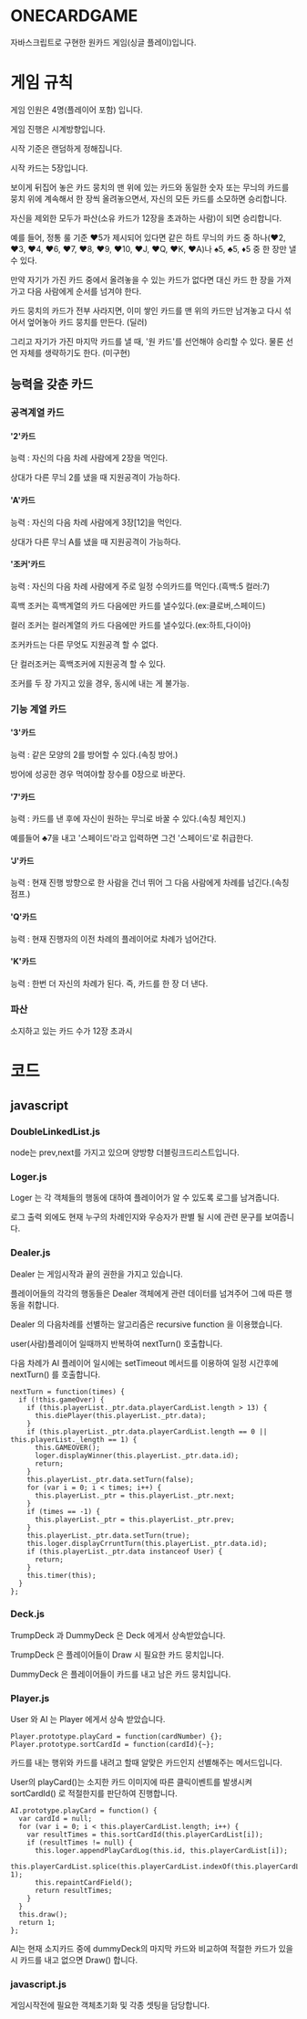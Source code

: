 # ONECARDGAME
자바스크립트로 구현한 원카드 게임(싱글 플레이)입니다.

# 게임 규칙

게임 인원은 4명(플레이어 포함) 입니다.

게임 진행은 시계방향입니다.

시작 기준은 랜덤하게 정해집니다.

시작 카드는 5장입니다.

보이게 뒤집어 놓은 카드 뭉치의 맨 위에 있는 카드와 동일한 숫자 또는 무늬의 카드를 뭉치 위에 계속해서 한 장씩 올려놓으면서, 자신의 모든 카드를 소모하면 승리합니다.

자신을 제외한 모두가 파산(소유 카드가 12장을 초과하는 사람)이 되면 승리합니다.

예를 들어, 정통 룰 기준 ♥5가 제시되어 있다면 같은 하트 무늬의 카드 중 하나(♥2, ♥3, ♥4, ♥6, ♥7, ♥8, ♥9, ♥10, ♥J, ♥Q, ♥K, ♥A)나 ♠5, ♣5, ♦5 중 한 장만 낼 수 있다.

만약 자기가 가진 카드 중에서 올려놓을 수 있는 카드가 없다면 대신 카드 한 장을 가져가고 다음 사람에게 순서를 넘겨야 한다.

카드 뭉치의 카드가 전부 사라지면, 이미 쌓인 카드를 맨 위의 카드만 남겨놓고 다시 섞어서 엎어놓아 카드 뭉치를 만든다. (딜러)

그리고 자기가 가진 마지막 카드를 낼 때, '원 카드'를 선언해야 승리할 수 있다. 물론 선언 자체를 생략하기도 한다. (미구현)

## 능력을 갖춘 카드

### 공격계열 카드

#### '2'카드

능력 : 자신의 다음 차례 사람에게 2장을 먹인다.

상대가 다른 무늬 2를 냈을 때 지원공격이 가능하다.

#### 'A'카드

능력 : 자신의 다음 차례 사람에게 3장[12]을 먹인다.

상대가 다른 무늬 A를 냈을 때 지원공격이 가능하다.

#### '조커'카드

능력 : 자신의 다음 차례 사람에게 주로 일정 수의카드를 먹인다.(흑백:5 컬러:7)

흑백 조커는 흑백계열의 카드 다음에만 카드를 낼수있다.(ex:클로버,스페이드)

컬러 조커는 컬러계열의 카드 다음에만 카드를 낼수있다.(ex:하트,다이아)

조커카드는 다른 무엇도 지원공격 할 수 없다.

단 컬러조커는 흑백조커에 지원공격 할 수 있다.

조커를 두 장 가지고 있을 경우, 동시에 내는 게 불가능.

### 기능 계열 카드

#### '3'카드

능력 : 같은 모양의 2를 방어할 수 있다.(속칭 방어.)

방어에 성공한 경우 먹여야할 장수를 0장으로 바꾼다.

#### '7'카드

능력 : 카드를 낸 후에 자신이 원하는 무늬로 바꿀 수 있다.(속칭 체인지.)

예를들어 ♣7을 내고 '스페이드'라고 입력하면 그건 '스페이드'로 취급한다.

#### 'J'카드

능력 : 현재 진행 방향으로 한 사람을 건너 뛰어 그 다음 사람에게 차례를 넘긴다.(속칭 점프.)

#### 'Q'카드

능력 : 현재 진행자의 이전 차례의 플레이어로 차례가 넘어간다.

#### 'K'카드

능력 : 한번 더 자신의 차례가 된다. 즉, 카드를 한 장 더 낸다.

### 파산

소지하고 있는 카드 수가 12장 초과시

# 코드

## javascript

### DoubleLinkedList.js

node는 prev,next를 가지고 있으며 양방향 더블링크드리스트입니다.

### Loger.js

Loger 는 각 객체들의 행동에 대하여 플레이어가 알 수 있도록 로그를 남겨줍니다.

로그 출력 외에도 현재 누구의 차례인지와 우승자가 판별 될 시에 관련 문구를 보여줍니다.

### Dealer.js

Dealer 는 게임시작과 끝의 권한을 가지고 있습니다.

플레이어들의 각각의 행동들은 Dealer 객체에게 관련 데이터를 넘겨주어 그에 따른 행동을 취합니다.

Dealer 의 다음차례를 선별하는 알고리즘은 recursive function 을 이용했습니다.

user(사람)플레이어 일때까지 반복하여 nextTurn() 호출합니다.

다음 차례가 AI 플레이어 일시에는 setTimeout 메서드를 이용하여 일정 시간후에 nextTurn() 를 호출합니다.
```
nextTurn = function(times) {
  if (!this.gameOver) {
    if (this.playerList._ptr.data.playerCardList.length > 13) {
      this.diePlayer(this.playerList._ptr.data);
    }
    if (this.playerList._ptr.data.playerCardList.length == 0 || this.playerList._length == 1) {
      this.GAMEOVER();
      loger.displayWinner(this.playerList._ptr.data.id);
      return;
    }
    this.playerList._ptr.data.setTurn(false);
    for (var i = 0; i < times; i++) {
      this.playerList._ptr = this.playerList._ptr.next;
    }
    if (times == -1) {
      this.playerList._ptr = this.playerList._ptr.prev;
    }
    this.playerList._ptr.data.setTurn(true);
    this.loger.displayCrruntTurn(this.playerList._ptr.data.id);
    if (this.playerList._ptr.data instanceof User) {
      return;
    }
    this.timer(this);
  }
};
```

### Deck.js

TrumpDeck 과 DummyDeck 은 Deck 에게서 상속받았습니다.

TrumpDeck 은 플레이어들이 Draw 시 필요한 카드 뭉치입니다.

DummyDeck 은 플레이어들이 카드를 내고 남은 카드 뭉치입니다.


### Player.js

User 와 AI 는 Player 에게서 상속 받았습니다.

```
Player.prototype.playCard = function(cardNumber) {};
Player.prototype.sortCardId = function(cardId){~};
```

카드를 내는 행위와 카드를 내려고 할때 알맞은 카드인지 선별해주는 메서드입니다.

User의 playCard()는 소지한 카드 이미지에 따른 클릭이벤트를 발생시켜 sortCardId() 로 적절한지를 판단하여 진행합니다.

```
AI.prototype.playCard = function() {
  var cardId = null;
  for (var i = 0; i < this.playerCardList.length; i++) {
    var resultTimes = this.sortCardId(this.playerCardList[i]);
    if (resultTimes != null) {
      this.loger.appendPlayCardLog(this.id, this.playerCardList[i]);
      this.playerCardList.splice(this.playerCardList.indexOf(this.playerCardList[i]), 1);
      this.repaintCardField();
      return resultTimes;
    }
  }
  this.draw();
  return 1;
};
```

AI는 현재 소지카드 중에 dummyDeck의 마지막 카드와 비교하여 적절한 카드가 있을시 카드를 내고 없으면 Draw() 합니다.

### javascript.js

게임시작전에 필요한 객체초기화 및 각종 셋팅을 담당합니다.
